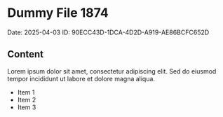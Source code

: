 # Dummy File 1874

Date: 2025-04-03
ID: 90ECC43D-1DCA-4D2D-A919-AE86BCFC652D

## Content

Lorem ipsum dolor sit amet, consectetur adipiscing elit.
Sed do eiusmod tempor incididunt ut labore et dolore magna aliqua.

* Item 1
* Item 2
* Item 3

